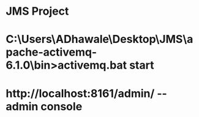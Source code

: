 # JMS Project
# C:\Users\ADhawale\Desktop\JMS\apache-activemq-6.1.0\bin>activemq.bat start


# http://localhost:8161/admin/ -- admin console





